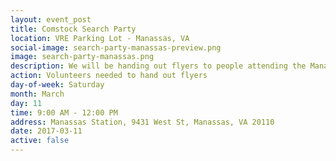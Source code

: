 ```yaml
---
layout: event_post
title: Comstock Search Party
location: VRE Parking Lot - Manassas, VA
social-image: search-party-manassas-preview.png
image: search-party-manassas.png
description: We will be handing out flyers to people attending the Manassas St. Patrick's Day Parade. Since it's a high profile photo op we might even find her there!
action: Volunteers needed to hand out flyers
day-of-week: Saturday
month: March
day: 11
time: 9:00 AM - 12:00 PM
address: Manassas Station, 9431 West St, Manassas, VA 20110
date: 2017-03-11
active: false
---
```


<link href='https://actionnetwork.org/css/style-embed.css' rel='stylesheet' type='text/css' /><script src='https://actionnetwork.org/widgets/v2/form/comstock-search-party-manassas-va?format=js&source=widget'></script><div id='can-form-area-comstock-search-party-manassas-va' style='width: 100%'><!-- this div is the target for our HTML insertion --></div>
